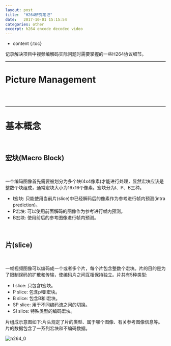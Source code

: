 ```yaml
---
layout: post
title:  "H264研究笔记"
date:   2017-10-01 15:15:54
categories: other
excerpt: h264 encode decodec video 
---
```


* content
{:toc}

记录解决项目中视频编解码实际问题时需要掌握的一些H264协议细节。

---

# Picture Management

<br />

<br />

---

# 基本概念

<br />

## 宏块(Macro Block)

<br />

一个编码图像首先需要被划分为多个块(4x4像素)才能进行处理，显然宏块应该是整数个块组成，通常宏块大小为16x16个像素。宏块分为I、P、B三种。

* I宏块: 只能使用当前片(slice)中已经解码后的像素作为参考进行帧内预测(intra prediction)。
* P宏块: 可以使用前面解码的图像作为参考进行帧内预测。
* B宏块: 使用前后的参考图像进行帧内预测。

<br />

## 片(slice)

<br />

一帧视频图像可以编码成一个或者多个片，每个片包含整数个宏块。片的目的是为了限制误码的扩散和传输，使编码片之间互相保持独立。片共有5种类型:

* I slice: 只包含I宏块。
* P slice: 包含p和I宏块。
* B slice: 包含B和I宏块。
* SP slice: 用于不同编码流之间的切换。
* SI slice: 特殊类型的编码宏块。

片组成示意图如下:片头规定了片的类型、属于哪个图像、有关参考图像信息等。片的数据包含了一系列宏块和不编码数据。


![h264_0](http://omp8s6jms.bkt.clouddn.com/image/git/h264_0.png)

















